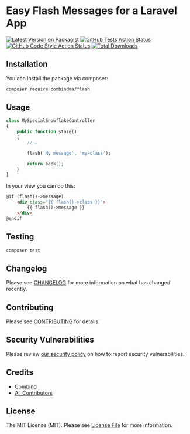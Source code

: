 # Easy Flash Messages for a Laravel App

[![Latest Version on Packagist](https://img.shields.io/packagist/v/combindma/flash.svg?style=flat-square)](https://packagist.org/packages/combindma/flash)
[![GitHub Tests Action Status](https://img.shields.io/github/workflow/status/combindma/flash/run-tests?label=tests)](https://github.com/combindma/flash/actions?query=workflow%3ATests+branch%3Amaster)
[![GitHub Code Style Action Status](https://img.shields.io/github/workflow/status/combindma/flash/Check%20&%20fix%20styling?label=code%20style)](https://github.com/combindma/flash/actions?query=workflow%3A"Check+%26+fix+styling"+branch%3Amaster)
[![Total Downloads](https://img.shields.io/packagist/dt/combindma/flash.svg?style=flat-square)](https://packagist.org/packages/combindma/flash)

## Installation

You can install the package via composer:

```bash
composer require combindma/flash
```

## Usage

```php
class MySpecialSnowflakeController
{
    public function store()
    {
        // …

        flash('My message', 'my-class');

        return back();
    }
}
```

In your view you can do this:

```html
@if (flash()->message)
    <div class="{{ flash()->class }}">
        {{ flash()->message }}
    </div>
@endif
```

## Testing

```bash
composer test
```

## Changelog

Please see [CHANGELOG](CHANGELOG.md) for more information on what has changed recently.

## Contributing

Please see [CONTRIBUTING](.github/CONTRIBUTING.md) for details.

## Security Vulnerabilities

Please review [our security policy](../../security/policy) on how to report security vulnerabilities.

## Credits

- [Combind](https://github.com/combindma)
- [All Contributors](../../contributors)

## License

The MIT License (MIT). Please see [License File](LICENSE.md) for more information.
